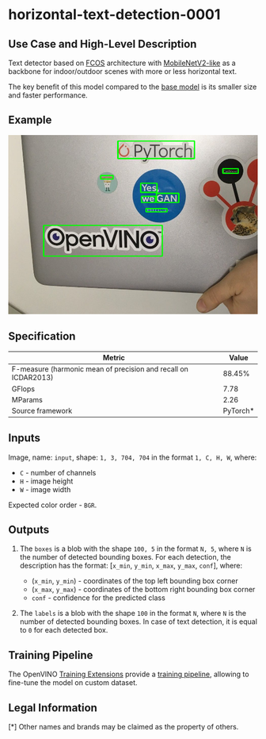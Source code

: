 # horizontal-text-detection-0001

## Use Case and High-Level Description

Text detector based on [FCOS](https://arxiv.org/abs/1904.01355) architecture with [MobileNetV2-like](https://arxiv.org/abs/1801.04381) as a backbone for indoor/outdoor scenes with more or less horizontal text.

The key benefit of this model compared to the [base model](../text-detection-0003/README.md) is its smaller size and faster performance.

## Example

![](./assets/horizontal-text-detection-0001.png)

## Specification

| Metric                                                        | Value     |
|---------------------------------------------------------------|-----------|
| F-measure (harmonic mean of precision and recall on ICDAR2013)| 88.45%    |
| GFlops                                                        | 7.78      |
| MParams                                                       | 2.26      |
| Source framework                                              | PyTorch\* |

## Inputs

Image, name: `input`, shape: `1, 3, 704, 704` in the format `1, C, H, W`, where:

- `C` - number of channels
- `H` - image height
- `W` - image width

Expected color order - `BGR`.

## Outputs

1. The `boxes` is a blob with the shape `100, 5` in the format `N, 5`, where `N` is the number of detected
   bounding boxes. For each detection, the description has the format:
   [`x_min`, `y_min`, `x_max`, `y_max`, `conf`], where:

    - (`x_min`, `y_min`) - coordinates of the top left bounding box corner
    - (`x_max`, `y_max`) - coordinates of the bottom right bounding box corner
    - `conf` - confidence for the predicted class

2. The `labels` is a blob with the shape `100` in the format `N`, where `N` is the number of detected
   bounding boxes. In case of text detection, it is equal to `0` for each detected box.

## Training Pipeline

The OpenVINO [Training Extensions](https://github.com/openvinotoolkit/training_extensions/blob/misc/README.md) provide a [training pipeline](https://github.com/openvinotoolkit/training_extensions/blob/misc/models/object_detection/model_templates/horizontal-text-detection/readme.md), allowing to fine-tune the model on custom dataset.

## Legal Information

[*] Other names and brands may be claimed as the property of others.
